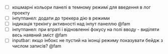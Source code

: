 - [ ] кошмарні кольори панелі в темному режимі для введення в лог проекту
- [ ] інпутпанел: додати до трекера дію в режими
- [ ] індикація трекінгу активності над інпут панеллю @fam
- [ ] інпутпанел: при втраті і відновленні фокусу на полі вводу - виділяти весь наявний зміст @fam
- [ ] inputbar: якщо інбокс не пустий на іконці режиму показувати бейдж з числом записів? @fam
